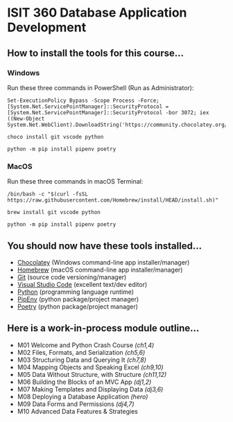 # ISIT 360 Database Application Development

## How to install the tools for this course...

### Windows

Run these three commands in PowerShell (Run as Administrator):

    Set-ExecutionPolicy Bypass -Scope Process -Force; [System.Net.ServicePointManager]::SecurityProtocol = [System.Net.ServicePointManager]::SecurityProtocol -bor 3072; iex ((New-Object System.Net.WebClient).DownloadString('https://community.chocolatey.org/install.ps1'))
>
    choco install git vscode python
>
    python -m pip install pipenv poetry

### MacOS

Run these three commands in macOS Terminal:

    /bin/bash -c "$(curl -fsSL https://raw.githubusercontent.com/Homebrew/install/HEAD/install.sh)"
>
    brew install git vscode python
>
    python -m pip install pipenv poetry

## You should now have these tools installed...

- [Chocolatey](https://chocolatey.org/) (Windows command-line app installer/manager)
- [Homebrew](https://brew.sh/) (macOS command-line app installer/manager)
- [Git](https://git-scm.com/) (source code versioning/manager)
- [Visual Studio Code](https://code.visualstudio.com/) (excellent text/dev editor)
- [Python](https://www.python.org/) (programming language runtime)
- [PipEnv](https://pipenv.pypa.io/) (python package/project manager)
- [Poetry](https://python-poetry.org/) (python package/project manager)

## Here is a work-in-process module outline...

- M01 Welcome and Python Crash Course *(ch1,4)*
- M02 Files, Formats, and Serialization *(ch5,6)*
- M03 Structuring Data and Querying It *(ch7,8)*
- M04 Mapping Objects and Speaking Excel *(ch9,10)*
- M05 Data Without Structure, with Structure *(ch11,12)*
- M06 Building the Blocks of an MVC App *(dj1,2)*
- M07 Making Templates and Displaying Data *(dj3,6)*
- M08 Deploying a Database Application *(hero)*
- M09 Data Forms and Permissions *(dj4,7)*
- M10 Advanced Data Features & Strategies
